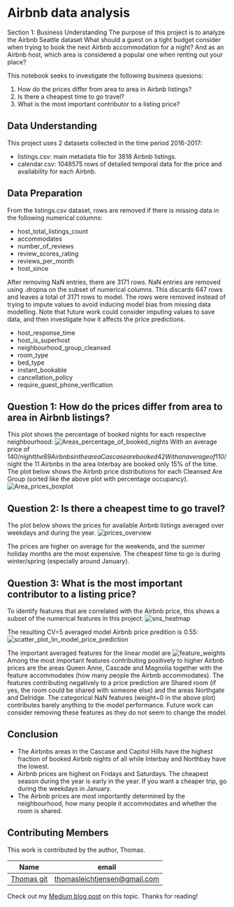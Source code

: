 # Airbnb data analysis
Section 1: Business Understanding
The purpose of this project is to analyze the Airbnb Seattle dataset
What should a guest on a tight budget consider when trying to book the next Airbnb accommodation for a night?
And as an Airbnb host, which area is considered a popular one when renting out your place?

This notebook seeks to investigate the following business quesions:
1) How do the prices differ from area to area in Airbnb listings?
2) Is there a cheapest time to go travel?
3) What is the most important contributor to a listing price?

## Data Understanding
This project uses 2 datasets collected in the time period 2016-2017:
- listings.csv: main metadata file for 3818 Airbnb listings.
- calendar.csv: 1048575 rows of detailed temporal data for the price and availability for each Airbnb.

## Data Preparation
From the listings.csv dataset, rows are removed if there is missing data in the following numerical columns:
- host_total_listings_count
- accommodates
- number_of_reviews
- review_scores_rating
- reviews_per_month
- host_since

After removing NaN entries, there are 3171 rows. NaN entries are removed using .dropna on the subset of numerical columns. This discards 647 rows and leaves a total of 3171 rows to model. The rows were removed instead of trying to impute values to avoid inducing model bias from missing data modelling. Note that future work could consider imputing values to save data, and then investigate how it affects the price predictions.

- host_response_time
- host_is_superhost
- neighbourhood_group_cleansed
- room_type
- bed_type
- instant_bookable
- cancellation_policy
- require_guest_phone_verification

## Question 1: How do the prices differ from area to area in Airbnb listings?
This plot shows the percentage of booked nights for each respective neighbourhood:
![Areas_percentage_of_booked_nights](https://user-images.githubusercontent.com/43189719/196300269-de35da4d-21e8-4ad5-8dcd-d9c61d293bd8.png)
With an average price of 140$/night the 89 Airbnbs in the area Cascase are booked 42% of the time.
With an average of 110$/night the 11 Airbnbs in the area Interbay are booked only 15% of the time.
The plot below shows the Airbnb price distributions for each Cleansed Are Group (sorted like the above plot with percentage occupancy).
![Area_prices_boxplot](https://user-images.githubusercontent.com/43189719/196302308-6f3e4f39-4f0b-4a1e-90e0-76c60275bced.png)


## Question 2: Is there a cheapest time to go travel?
The plot below shows the prices for available Airbnb listings averaged over weekdays and during the year. 
![prices_overview](https://user-images.githubusercontent.com/43189719/196335334-68a7501a-a34a-4787-8c9c-0202c2e3bd8a.png)

The prices are higher on average for the weekends, and the summer holiday months are the most expensive. The cheapest time to go is during winter/spring (especially around January).

## Question 3: What is the most important contributor to a listing price?
To identify features that are correlated with the Airbnb price, this shows a subset of the numerical features in this project:
![sns_heatmap](https://user-images.githubusercontent.com/43189719/196295209-117cab3d-fe35-464f-b485-ce9b6a856a11.png)

The resulting CV=5 averaged model Airbnb price predition is 0.55:
![scatter_plot_lin_model_price_prediction](https://user-images.githubusercontent.com/43189719/196295480-2955d00a-30f4-4043-bd3a-3d12179268d8.png)

The important averaged features for the linear model are
![feature_weights](https://user-images.githubusercontent.com/43189719/196295575-72a1166e-d575-48fc-a7b8-4358ff124512.png)
Among the most important features contributing positively to higher Airbnb prices are the areas Queen Anne, Cascade and Magnolia together with the feature accommodates (how many people the Airbnb accommodates).
The features contributing negatively to a price prediction are Shared room (if yes, the room could be shared with someone else) and the areas Northgate and Delridge.
The categorical NaN features (weight~0 in the above plot) contributes barely anything to the model performance. Future work can consider removing these features as they do not seem to change the model.

## Conclusion
- The Airbnbs areas in the Cascase and Capitol Hills have the highest fraction of booked Airbnb nights of all while Interbay and Northbay have the lowest.
- Airbnb prices are highest on Fridays and Saturdays. The cheapest season during the year is early in the year. If you want a cheaper trip, go during the weekdays in January.
- The Airbnb prices are most importantly determined by the neighbourhood, how many people it accommodates and whether the room is shared.


## Contributing Members
This work is contributed by the author, Thomas.

|Name     |  email   | 
|---------|-----------------|
|[Thomas git](https://github.com/[Thomas-lj])| thomasleichtjensen@gmail.com        |
Check out my [Medium blog post](https://medium.com/@thomasleichtjensen/seattle-airbnb-prices-overview-7d8a402bbe87) on this topic. Thanks for reading!

